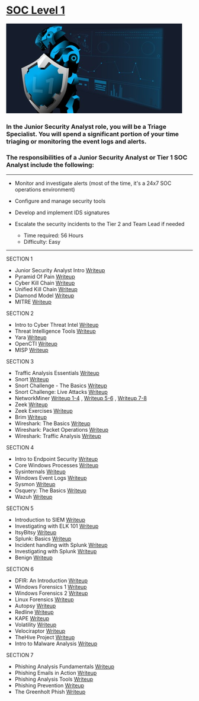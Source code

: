 # [SOC Level 1](https://tryhackme.com/path-action/soclevel1/join)
 
![Image not set yet](https://github.com/C3LKO/TryHackMe/blob/master/Assets/SOC%20Level%201.jpg)

### In the Junior Security Analyst role, you will be a Triage Specialist. You will spend a significant portion of your time triaging or monitoring the event logs and alerts.

### The responsibilities of a Junior Security Analyst or Tier 1 SOC Analyst include the following:

----

  - Monitor and investigate alerts (most of the time, it's a 24x7 SOC operations environment)
  - Configure and manage security tools
  - Develop and implement IDS signatures
  - Escalate the security incidents to the Tier 2 and Team Lead if needed

    - Time required: 56 Hours
    - Difficulty: Easy
   
----     

SECTION 1

   - Junior Security Analyst Intro <a href="#" target="_blank">Writeup</a>
   - Pyramid Of Pain <a href="#" target="_blank">Writeup</a>
   - Cyber Kill Chain <a href="#" target="_blank">Writeup</a>
   - Unified Kill Chain <a href="#" target="_blank">Writeup</a>
   - Diamond Model <a href="#" target="_blank">Writeup</a>
   - MITRE <a href="#" target="_blank">Writeup</a>

SECTION 2

   - Intro to Cyber Threat Intel <a href="#" target="_blank">Writeup</a>
   - Threat Intelligence Tools <a href="#" target="_blank">Writeup</a>
   - Yara <a href="#" target="_blank">Writeup</a>
   - OpenCTI <a href="#" target="_blank">Writeup</a>
   - MISP <a href="#" target="_blank">Writeup</a>

SECTION 3

   - Traffic Analysis Essentials <a href="https://medium.com/@haircutfish/tryhackme-traffic-analysis-essentials-room-29b7482aeb91" target="_blank">Writeup</a>
   - Snort <a href="https://medium.com/@cyberrey/snort-tryhackme-walkthrough-f89a3a035b2a" target="_blank">Writeup</a>
   - Snort Challenge - The Basics <a href="https://medium.com/@cyberrey/snort-challenge-the-basics-tryhackme-walkthrough-69174263d6e8" target="_blank">Writeup</a>
   - Snort Challenge: Live Attacks <a href="https://medium.com/@haircutfish/snort-challenge-live-attacks-room-f65858077692" target="_blank">Writeup</a>
   - NetworkMiner <a href="https://medium.com/@haircutfish/tryhackme-networkminer-task-1-through-task-4-527779fb49b7" target="_blank">Writeup 1-4</a> , <a href="https://medium.com/@haircutfish/tryhackme-networkminer-task-5-tool-overview-2-task-6-version-differences-2de1f0cc4270" target="_blank">Writeup 5-6</a> , <a href="https://medium.com/@haircutfish/tryhackme-networkminer-task-7-exercises-task-8-conclusion-cd44742d65e1" target="_blank">Writeup 7-8</a>
   - Zeek <a href="https://medium.com/@huglertomgaw/tryhackme-zeek-495038b8d5ec" target="_blank">Writeup</a>
   - Zeek Exercises <a href="https://medium.com/@huglertomgaw/tryhackme-zeek-exercises-f51936a8f3f4" target="_blank">Writeup</a>
   - Brim <a href="https://medium.com/@huglertomgaw/thm-brim-ceda477aab37" target="_blank">Writeup</a>
   - Wireshark: The Basics <a href="https://medium.com/@huglertomgaw/thm-wireshark-the-basics-9d5fa3c9a60e" target="_blank">Writeup</a>
   - Wireshark: Packet Operations <a href="https://medium.com/@huglertomgaw/thm-wireshark-packet-operations-8f4459c6b575" target="_blank">Writeup</a>
   - Wireshark: Traffic Analysis <a href="https://medium.com/@huglertomgaw/thm-wireshark-traffic-analysis-3bd1b31c99b" target="_blank">Writeup</a>

SECTION 4

   - Intro to Endpoint Security <a href="https://medium.com/@exploit_daily/tryhackme-intro-to-endpoint-security-4f3d184096ad" target="_blank">Writeup</a>
   - Core Windows Processes <a href="#" target="_blank">Writeup</a>
   - Sysinternals <a href="#" target="_blank">Writeup</a>
   - Windows Event Logs <a href="#" target="_blank">Writeup</a>
   - Sysmon <a href="#" target="_blank">Writeup</a>
   - Osquery: The Basics <a href="#" target="_blank">Writeup</a>
   - Wazuh <a href="#" target="_blank">Writeup</a>

SECTION 5

   - Introduction to SIEM <a href="#" target="_blank">Writeup</a>
   - Investigating with ELK 101 <a href="https://medium.com/@huglertomgaw/tryhackme-investigating-with-elk-101-2457f64818dd" target="_blank">Writeup</a>
   - ItsyBitsy <a href="#" target="_blank">Writeup</a>
   - Splunk: Basics <a href="#" target="_blank">Writeup</a>
   - Incident handling with Splunk <a href="https://medium.com/@Mx0o14/tryhackme-incident-handling-with-splunk-1f21fa04b644" target="_blank">Writeup</a>
   - Investigating with Splunk <a href="https://enescayvarli.medium.com/tryhackme-investigating-with-splunk-walkthrough-931448089" target="_blank">Writeup</a>
   - Benign <a href="https://mattheweaton.net/posts/skilling-up-in-splunk-tryhackme-benign/" target="_blank">Writeup</a>

SECTION 6

   - DFIR: An Introduction <a href="#" target="_blank">Writeup</a>
   - Windows Forensics 1 <a href="#" target="_blank">Writeup</a>
   - Windows Forensics 2 <a href="#" target="_blank">Writeup</a>
   - Linux Forensics <a href="#" target="_blank">Writeup</a>
   - Autopsy <a href="#" target="_blank">Writeup</a>
   - Redline <a href="#" target="_blank">Writeup</a>
   - KAPE <a href="https://medium.com/@laupeiip/tryhackme-kape-write-up-8100a4c08fe4" target="_blank">Writeup</a>
   - Volatility <a href="#" target="_blank">Writeup</a>
   - Velociraptor <a href="https://medium.com/@laupeiip/tryhackme-velociraptor-write-up-506b001e9cd8" target="_blank">Writeup</a>
   - TheHive Project <a href="https://medium.com/@laupeiip/tryhackme-thehive-project-write-up-f7858f3c9e01" target="_blank">Writeup</a>
   - Intro to Malware Analysis <a href="#" target="_blank">Writeup</a>

SECTION 7

   - Phishing Analysis Fundamentals <a href="https://simontaplin.net/2022/07/24/tryhackme-phishing-emails-module-1-walkthrough/" target="_blank">Writeup</a>
   - Phishing Emails in Action <a href="#" target="_blank">Writeup</a>
   - Phishing Analysis Tools <a href="https://medium.com/@mikmrc/tryhackme-phishing-analysis-tools-4164ce6a59bd" target="_blank">Writeup</a>
   - Phishing Prevention <a href="#" target="_blank">Writeup</a>
   - The Greenholt Phish <a href="https://medium.com/@azriq/tryhackme-challenge-the-greenholt-phish-write-up-6fcbd0a9c004" target="_blank">Writeup</a>
